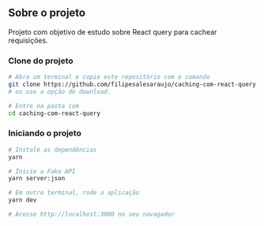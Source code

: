 ## Sobre o projeto

Projeto com objetivo de estudo sobre React query para cachear requisições.

### **Clone do projeto**

```bash
# Abra um terminal e copie este repositório com o comando
git clone https://github.com/filipesalesaraujo/caching-com-react-query
# ou use a opção de download.

# Entre na pasta com 
cd caching-com-react-query
```

### **Iniciando o projeto**

```bash
# Instale as dependências
yarn

# Inicie a Fake API
yarn server:json

# Em outro terminal, rode a aplicação
yarn dev

# Acesse http://localhost:3000 no seu navagador
```